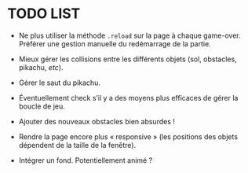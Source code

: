 # TODO LIST

* Ne plus utiliser la méthode `.reload` sur la page à chaque game-over. Préférer
  une gestion manuelle du redémarrage de la partie.

* Mieux gérer les collisions entre les différents objets (sol, obstacles,
  pikachu, _etc_).

* Gérer le saut du pikachu.

* Éventuellement check s’il y a des moyens plus efficaces de gérer la boucle de
  jeu.

* Ajouter des nouveaux obstacles bien absurdes !

* Rendre la page encore plus « responsive » (les positions des objets dépendent
  de la taille de la fenêtre).

* Intégrer un fond. Potentiellement animé ?
